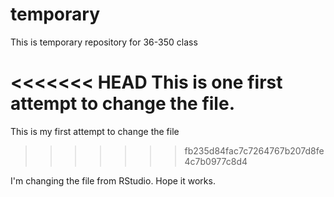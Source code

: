 # temporary
This is temporary repository for 36-350 class

<<<<<<< HEAD
This is one first attempt to change the file. 
=======
This is my first attempt to change the file
>>>>>>> fb235d84fac7c7264767b207d8fe4c7b0977c8d4

I'm changing the file from RStudio. Hope it works.
